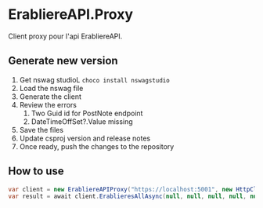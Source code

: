 # ErabliereAPI.Proxy

Client proxy pour l'api ErabliereAPI.

## Generate new version

1. Get nswag studioL ```choco install nswagstudio```
2. Load the nswag file
3. Generate the client
4. Review the errors
   1. Two Guid id for PostNote endpoint
   2. DateTimeOffSet?.Value missing
5. Save the files
6. Update csproj version and release notes
7. Once ready, push the changes to the repository

## How to use

```csharp
var client = new ErabliereAPIProxy("https://localhost:5001", new HttpClient());
var result = await client.ErablieresAllAsync(null, null, null, null, null, null);
```